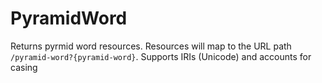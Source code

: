 # PyramidWord

Returns pyrmid word resources. Resources will map to the URL path `/pyramid-word?{pyramid-word}`. Supports IRIs (Unicode) and accounts for casing
